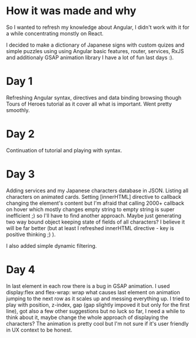 # How it was made and why

So I wanted to refresh my knowledge about Angular, I didn't work with it for a while concentrating monstly on React.

I decided to make a dictionary of Japanese signs with custom quizes and simple puzzles using using Angular basic features, router, services, RxJS and additionaly GSAP animation library I have a lot of fun last days :).

# Day 1

Refreshing Angular syntax, directives and data binding browsing though Tours of Heroes tutorial as it cover all what is important. Went pretty smoothly.

# Day 2 

Continuation of tutorial and playing with syntax. 

# Day 3

Adding services and my Japanese characters database in JSON. Listing all characters on animated cards. Setting [innerHTML] directive to callback changing the element's content but I'm afraid that calling 2000+ callback on hover which mostly changes empty string to empty string is super inefficient ;) so I'll have to find another approach. Maybe just generating two way bound object keeping state of fields of all characters? I believe it will be far better (but at least I refreshed innerHTML directive - key is positive thinking ;) ). 

I also added simple dynamic filtering.

# Day 4

In last element in each row there is a bug in GSAP animation. I used display:flex and flex-wrap: wrap what causes last element on animation jumping to the next row as it scales up and messing everything up. I tried to play with position, z-index, gap (gap slightly impoved it but only for the first line), got also a few other suggestions but no luck so far, I need a while to think about it, maybe change the whole approach of displaying the characters? The animation is pretty cool but I'm not sure if it's user friendly in UX context to be honest.
